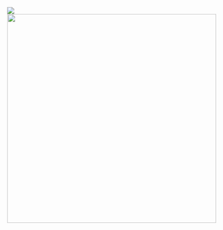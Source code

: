 <a href="https://github.com/anuraghazra/github-readme-stats">
  <img align="left" src="https://github-readme-stats-wataru343.vercel.app/api/top-langs/?username=Wataru343&show_icons=true&theme=dark&layout=compact&langs_count=8" />
</a>
<a href="https://github.com/anuraghazra/github-readme-stats">
  <img align="left" width="484" src="https://github-readme-stats-wataru343.vercel.app/api?username=Wataru343&show_icons=true&theme=dark&&count_private=true&include_all_commits=true" />
</a>
